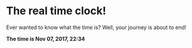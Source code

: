 # The real time clock!

Ever wanted to know what the time is? Well, your journey is about to end!

**The time is Nov 07, 2017, 22:34**
